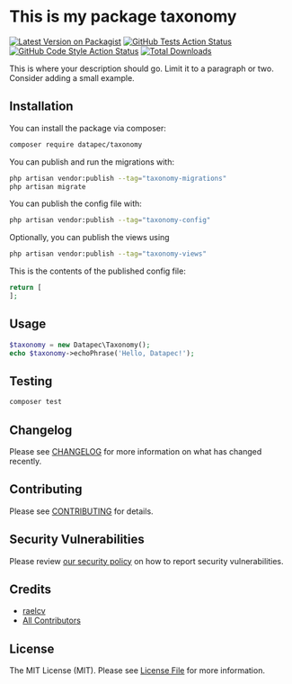 # This is my package taxonomy

[![Latest Version on Packagist](https://img.shields.io/packagist/v/datapec/taxonomy.svg?style=flat-square)](https://packagist.org/packages/datapec/taxonomy)
[![GitHub Tests Action Status](https://img.shields.io/github/actions/workflow/status/datapec/taxonomy/run-tests.yml?branch=main&label=tests&style=flat-square)](https://github.com/datapec/taxonomy/actions?query=workflow%3Arun-tests+branch%3Amain)
[![GitHub Code Style Action Status](https://img.shields.io/github/actions/workflow/status/datapec/taxonomy/fix-php-code-style-issues.yml?branch=main&label=code%20style&style=flat-square)](https://github.com/datapec/taxonomy/actions?query=workflow%3A"Fix+PHP+code+styling"+branch%3Amain)
[![Total Downloads](https://img.shields.io/packagist/dt/datapec/taxonomy.svg?style=flat-square)](https://packagist.org/packages/datapec/taxonomy)



This is where your description should go. Limit it to a paragraph or two. Consider adding a small example.

## Installation

You can install the package via composer:

```bash
composer require datapec/taxonomy
```

You can publish and run the migrations with:

```bash
php artisan vendor:publish --tag="taxonomy-migrations"
php artisan migrate
```

You can publish the config file with:

```bash
php artisan vendor:publish --tag="taxonomy-config"
```

Optionally, you can publish the views using

```bash
php artisan vendor:publish --tag="taxonomy-views"
```

This is the contents of the published config file:

```php
return [
];
```

## Usage

```php
$taxonomy = new Datapec\Taxonomy();
echo $taxonomy->echoPhrase('Hello, Datapec!');
```

## Testing

```bash
composer test
```

## Changelog

Please see [CHANGELOG](CHANGELOG.md) for more information on what has changed recently.

## Contributing

Please see [CONTRIBUTING](.github/CONTRIBUTING.md) for details.

## Security Vulnerabilities

Please review [our security policy](../../security/policy) on how to report security vulnerabilities.

## Credits

- [raelcv](https://github.com/raelcv)
- [All Contributors](../../contributors)

## License

The MIT License (MIT). Please see [License File](LICENSE.md) for more information.
